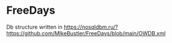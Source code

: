 # FreeDays

Db structure written in https://nosqldbm.ru/?https://github.com/MIkeBustler/FreeDays/blob/main/OWDB.xml
